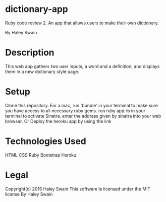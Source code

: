 # dictionary-app
Ruby code review 2. An app that allows users to make their own dictionary.

By Haley Swain

# Description
This web app gathers two user inputs, a word and a definition, and displays them in a new dictionary style page.

# Setup
Clone this repository. For a mac, run 'bundle' in your terminal to make sure you have access to all necessary ruby gems. run ruby app.rb in your terminal to activate Sinatra. enter the address given by sinatra into your web browser. Or Deploy the heroku app by using the link  

# Technologies Used
HTML CSS Ruby Bootstrap Heroku

# Legal
Copyright(c) 2016 Haley Swain This software is licensed under the MIT license
By Haley Swain
